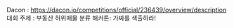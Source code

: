 Dacon : https://dacon.io/competitions/official/236439/overview/description
대회 주제 : 부동산 허위매물 분류 해커톤: 가짜를 색출하라!
